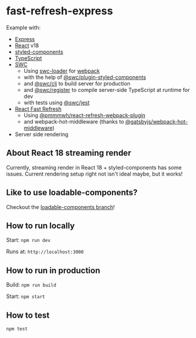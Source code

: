 # fast-refresh-express

Example with:

- [Express](https://expressjs.com/)
- [React](https://reactjs.org/) v18
- [styled-components](https://styled-components.com/)
- [TypeScript](https://www.typescriptlang.org/)
- [SWC](https://swc.rs/)
  - Using [swc-loader](https://www.npmjs.com/package/swc-loader) for [webpack](https://webpack.js.org/)
  - with the help of [@swc/plugin-styled-components](https://www.npmjs.com/package/@swc/plugin-styled-components)
  - and [@swc/cli](https://www.npmjs.com/package/@swc/cli) to build server for production
  - and [@swc/register](https://www.npmjs.com/package/@swc/register) to compile server-side TypeScript at runtime for dev
  - with tests using [@swc/jest](https://www.npmjs.com/package/@swc/jest)
- [React Fast Refresh](https://www.npmjs.com/package/react-refresh)
  - Using [@pmmmwh/react-refresh-webpack-plugin](https://www.npmjs.com/package/@pmmmwh/react-refresh-webpack-plugin)
  - and webpack-hot-middleware (thanks to [@gatsbyjs/webpack-hot-middleware](https://www.npmjs.com/package/@gatsbyjs/webpack-hot-middleware))
- Server side rendering

## About React 18 streaming render

Currently, streaming render in React 18 + styled-components has some issues. Current rendering setup right not isn't ideal maybe, but it works!

## Like to use loadable-components?

Checkout the [loadable-components branch](https://github.com/adbutterfield/fast-refresh-express/tree/loadable-components)!

## How to run locally

Start: `npm run dev`

Runs at: `http://localhost:3000`

## How to run in production

Build: `npm run build`

Start: `npm start`

## How to test

`npm test`
